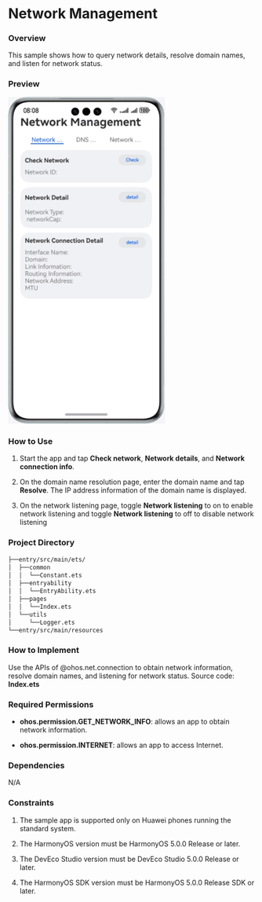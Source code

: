 # Network Management

### Overview
This sample shows how to query network details, resolve domain names, and listen for network status.

### Preview
![image](screenshots/network.en.gif)


### How to Use

1. Start the app and tap **Check network**, **Network details**, and **Network connection info**.

2. On the domain name resolution page, enter the domain name and tap **Resolve**. The IP address information of the domain name is displayed.

3. On the network listening page, toggle **Network listening** to on to enable network listening and toggle **Network listening** to off to disable network listening


### Project Directory
```
├──entry/src/main/ets/
│  ├──common 
│  │  └──Constant.ets
│  ├──entryability
│  │  └──EntryAbility.ets                      
│  ├──pages
│  │  └──Index.ets
│  └──utils
│     └──Logger.ets      
└──entry/src/main/resources                              
```

### How to Implement
Use the APIs of @ohos.net.connection to obtain network information, resolve domain names, and listening for network status. Source code: **Index.ets**


### Required Permissions
- **ohos.permission.GET_NETWORK_INFO**: allows an app to obtain network information.

- **ohos.permission.INTERNET**: allows an app to access Internet.


### Dependencies

N/A

### Constraints

1. The sample app is supported only on Huawei phones running the standard system.

2. The HarmonyOS version must be HarmonyOS 5.0.0 Release or later.

3. The DevEco Studio version must be DevEco Studio 5.0.0 Release or later.

4. The HarmonyOS SDK version must be HarmonyOS 5.0.0 Release SDK or later.
